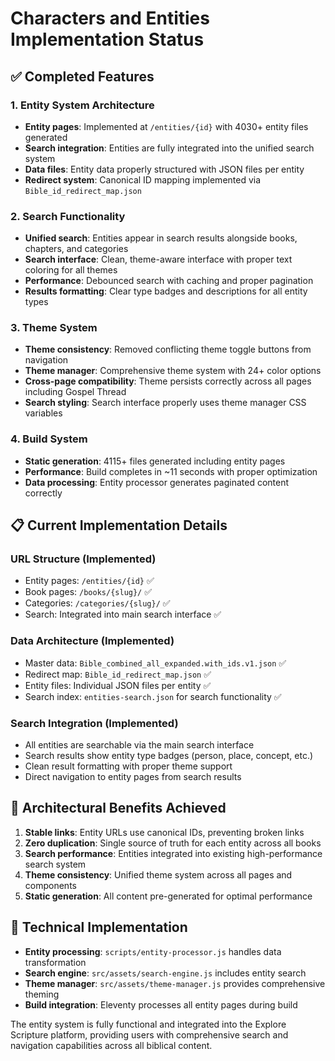 # Characters and Entities Implementation Status

## ✅ Completed Features

### 1. Entity System Architecture
- **Entity pages**: Implemented at `/entities/{id}` with 4030+ entity files generated
- **Search integration**: Entities are fully integrated into the unified search system
- **Data files**: Entity data properly structured with JSON files per entity
- **Redirect system**: Canonical ID mapping implemented via `Bible_id_redirect_map.json`

### 2. Search Functionality 
- **Unified search**: Entities appear in search results alongside books, chapters, and categories
- **Search interface**: Clean, theme-aware interface with proper text coloring for all themes
- **Performance**: Debounced search with caching and proper pagination
- **Results formatting**: Clear type badges and descriptions for all entity types

### 3. Theme System
- **Theme consistency**: Removed conflicting theme toggle buttons from navigation
- **Theme manager**: Comprehensive theme system with 24+ color options
- **Cross-page compatibility**: Theme persists correctly across all pages including Gospel Thread
- **Search styling**: Search interface properly uses theme manager CSS variables

### 4. Build System
- **Static generation**: 4115+ files generated including entity pages
- **Performance**: Build completes in ~11 seconds with proper optimization
- **Data processing**: Entity processor generates paginated content correctly

## 📋 Current Implementation Details

### URL Structure (Implemented)
- Entity pages: `/entities/{id}` ✅
- Book pages: `/books/{slug}/` ✅  
- Categories: `/categories/{slug}/` ✅
- Search: Integrated into main search interface ✅

### Data Architecture (Implemented)
- Master data: `Bible_combined_all_expanded.with_ids.v1.json` ✅
- Redirect map: `Bible_id_redirect_map.json` ✅
- Entity files: Individual JSON files per entity ✅
- Search index: `entities-search.json` for search functionality ✅

### Search Integration (Implemented)
- All entities are searchable via the main search interface
- Search results show entity type badges (person, place, concept, etc.)
- Clean result formatting with proper theme support
- Direct navigation to entity pages from search results

## 🎯 Architectural Benefits Achieved

1. **Stable links**: Entity URLs use canonical IDs, preventing broken links
2. **Zero duplication**: Single source of truth for each entity across all books  
3. **Search performance**: Entities integrated into existing high-performance search system
4. **Theme consistency**: Unified theme system across all pages and components
5. **Static generation**: All content pre-generated for optimal performance

## 🔧 Technical Implementation

- **Entity processing**: `scripts/entity-processor.js` handles data transformation
- **Search engine**: `src/assets/search-engine.js` includes entity search
- **Theme manager**: `src/assets/theme-manager.js` provides comprehensive theming
- **Build integration**: Eleventy processes all entity pages during build

The entity system is fully functional and integrated into the Explore Scripture platform, providing users with comprehensive search and navigation capabilities across all biblical content.